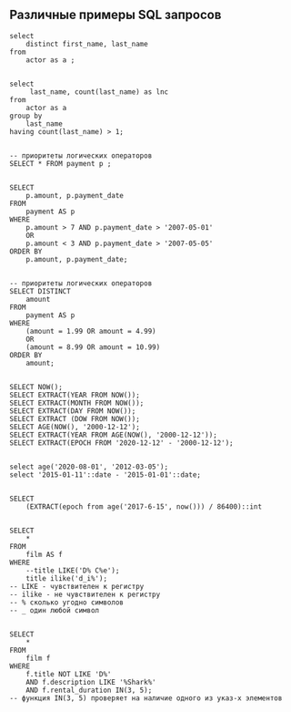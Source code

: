 Различные примеры SQL запросов
---

    select
        distinct first_name, last_name
    from
        actor as a ;


    select
         last_name, count(last_name) as lnc
    from
        actor as a
    group by
        last_name
    having count(last_name) > 1;


    -- приоритеты логических операторов
    SELECT * FROM payment p ;


    SELECT
        p.amount, p.payment_date
    FROM
        payment AS p
    WHERE
        p.amount > 7 AND p.payment_date > '2007-05-01'
        OR
        p.amount < 3 AND p.payment_date > '2007-05-05'
    ORDER BY
        p.amount, p.payment_date;


    -- приоритеты логических операторов
    SELECT DISTINCT
        amount
    FROM
        payment AS p
    WHERE
        (amount = 1.99 OR amount = 4.99)
        OR
        (amount = 8.99 OR amount = 10.99)
    ORDER BY
        amount;


    SELECT NOW();
    SELECT EXTRACT(YEAR FROM NOW());
    SELECT EXTRACT(MONTH FROM NOW());
    SELECT EXTRACT(DAY FROM NOW());
    SELECT EXTRACT (DOW FROM NOW());
    SELECT AGE(NOW(), '2000-12-12');
    SELECT EXTRACT(YEAR FROM AGE(NOW(), '2000-12-12'));
    SELECT EXTRACT(EPOCH FROM '2020-12-12' - '2000-12-12');


    select age('2020-08-01', '2012-03-05');
    select '2015-01-11'::date - '2015-01-01'::date;


    SELECT
        (EXTRACT(epoch from age('2017-6-15', now())) / 86400)::int


    SELECT
        *
    FROM
        film AS f
    WHERE
        --title LIKE('D% C%e');
        title ilike('d_i%');
    -- LIKE - чувствителен к регистру
    -- ilike - не чувствителен к регистру
    -- % сколько угодно символов
    -- _ один любой символ


    SELECT
        *
    FROM
        film f
    WHERE
        f.title NOT LIKE 'D%'
        AND f.description LIKE '%Shark%'
        AND f.rental_duration IN(3, 5);
    -- функция IN(3, 5) проверяет на наличие одного из указ-х элементов